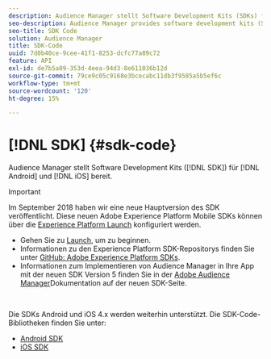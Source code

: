 ```yaml
---
description: Audience Manager stellt Software Development Kits (SDKs) für Android und iOS bereit.
seo-description: Audience Manager provides software development kits (SDKs) for Android and iOS.
seo-title: SDK Code
solution: Audience Manager
title: SDK-Code
uuid: 7d0b40ce-9cee-41f1-8253-dcfc77a89c72
feature: API
exl-id: de7b5a09-353d-4eea-94d3-8e611036b12d
source-git-commit: 79ce9c05c9168e3bcecabc11db3f9585a5b5ef6c
workflow-type: tm+mt
source-wordcount: '120'
ht-degree: 15%

---
```


# [!DNL SDK] {#sdk-code}

Audience Manager stellt Software Development Kits ([!DNL SDK]) für [!DNL Android] und [!DNL iOS] bereit.

>[!IMPORTANT]
>
>Im September 2018 haben wir eine neue Hauptversion des SDK veröffentlicht. Diese neuen Adobe Experience Platform Mobile SDKs können über die [Experience Platform Launch](https://www.adobe.com/experience-platform/launch.html) konfiguriert werden.

* Gehen Sie zu [Launch](https://launch.adobe.com/), um zu beginnen.
* Informationen zu den Experience Platform SDK-Repositorys finden Sie unter [GitHub: Adobe Experience Platform SDKs](https://github.com/Adobe-Marketing-Cloud/acp-sdks).
* Informationen zum Implementieren von Audience Manager in Ihre App mit der neuen SDK Version 5 finden Sie in der [Adobe Audience Manager](https://experienceleague.adobe.com/docs/experience-platform/destinations/catalog/data-management/aam-dil-extension.html?lang=de)Dokumentation auf der neuen SDK-Seite.

<br>

Die SDKs Android und iOS 4.x werden weiterhin unterstützt. Die SDK-Code-Bibliotheken finden Sie unter:

* [Android SDK](https://experienceleague.adobe.com/docs/mobile-services/android/overview.html?lang=de)
* [iOS SDK](https://experienceleague.adobe.com/docs/mobile-services/ios/overview.html?lang=de)
